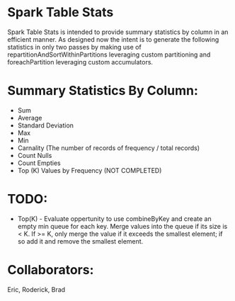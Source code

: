# Spark Table Stats
Spark Table Stats is intended to provide summary statistics by column in an efficient manner. As designed now the intent is to generate the following statistics in only two passes by making use of repartitionAndSortWithinPartitions leveraging custom partitioning and foreachPartition leveraging custom accumulators.

# Summary Statistics By Column:
 - Sum
 - Average
 - Standard Deviation
 - Max
 - Min
 - Carnality (The number of records of frequency / total records)
 - Count Nulls
 - Count Empties
 - Top (K) Values by Frequency (NOT COMPLETED)

# TODO:
 - Top(K) - Evaluate oppertunity to use combineByKey and create an empty min queue for each key. Merge values into the queue if its size is < K. If >= K, only merge the value if it exceeds the smallest element; if so add it and remove the smallest element. 

# Collaborators:
   Eric, Roderick, Brad

